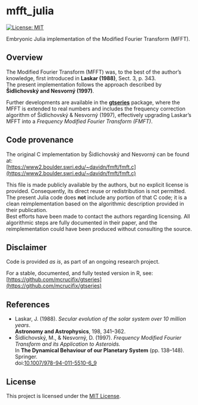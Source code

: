 # mfft_julia

[![License: MIT](https://img.shields.io/badge/License-MIT-yellow.svg)](LICENSE)

Embryonic Julia implementation of the Modified Fourier Transform (MFFT).

## Overview

The Modified Fourier Transform (MFFT) was, to the best of the author’s knowledge, first introduced in **Laskar (1988)**, Sect. 3, p. 343.  
The present implementation follows the approach described by **Šidlichovský and Nesvorný (1997)**.

Further developments are available in the [**gtseries**](https://github.com/mcrucifix/gtseries) package, where the MFFT is extended to real numbers and includes the frequency correction algorithm of Šidlichovský & Nesvorný (1997), effectively upgrading Laskar’s MFFT into a *Frequency Modified Fourier Transform (FMFT)*.

## Code provenance

The original C implementation by Šidlichovský and Nesvorný can be found at:  
[https://www2.boulder.swri.edu/~davidn/fmft/fmft.c](https://www2.boulder.swri.edu/~davidn/fmft/fmft.c)

This file is made publicly available by the authors, but no explicit license is provided. Consequently, its direct reuse or redistribution is not permitted.  
The present Julia code does **not** include any portion of that C code; it is a clean reimplementation based on the algorithmic description provided in their publication.  
Best efforts have been made to contact the authors regarding licensing. All algorithmic steps are fully documented in their paper, and the reimplementation could have been produced without consulting the source.

## Disclaimer

Code is provided *as is*, as part of an ongoing research project.

For a stable, documented, and fully tested version in R, see:  
[https://github.com/mcrucifix/gtseries](https://github.com/mcrucifix/gtseries)

## References

- Laskar, J. (1988). *Secular evolution of the solar system over 10 million years*.  
  **Astronomy and Astrophysics**, 198, 341–362.  
- Šidlichovský, M., & Nesvorný, D. (1997). *Frequency Modified Fourier Transform and its Application to Asteroids.*  
  In **The Dynamical Behaviour of our Planetary System** (pp. 138–148). Springer.  
  doi:[10.1007/978-94-011-5510-6_9](https://doi.org/10.1007/978-94-011-5510-6_9)

## License

This project is licensed under the [MIT License](LICENSE).


